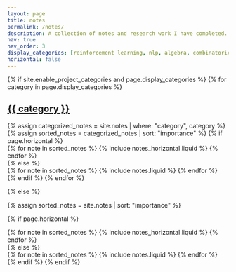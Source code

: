 ```yaml
---
layout: page
title: notes
permalink: /notes/
description: A collection of notes and research work I have completed.
nav: true
nav_order: 3
display_categories: [reinforcement learning, nlp, algebra, combinatorics]
horizontal: false
---
```

<!-- Google tag (gtag.js) -->
<script async src="https://www.googletagmanager.com/gtag/js?id=G-0823RLC0T3"></script>
<script>
  window.dataLayer = window.dataLayer || [];
  function gtag(){dataLayer.push(arguments);}
  gtag('js', new Date());

  gtag('config', 'G-0823RLC0T3');
</script>

<!-- pages/notes.md -->
<div class="projects">
{% if site.enable_project_categories and page.display_categories %}
  <!-- Display categorized notes -->
  {% for category in page.display_categories %}
  <a id="{{ category }}" href=".#{{ category }}">
    <h2 class="category">{{ category }}</h2>
  </a>
  {% assign categorized_notes = site.notes | where: "category", category %}
  {% assign sorted_notes = categorized_notes | sort: "importance" %}
  <!-- Generate cards for each note -->
  {% if page.horizontal %}
  <div class="container">
    <div class="row row-cols-2">
    {% for note in sorted_notes %}
      {% include notes_horizontal.liquid %}
    {% endfor %}
    </div>
  </div>
  {% else %}
  <div class="grid">
    {% for note in sorted_notes %}
      {% include notes.liquid %}
    {% endfor %}
  </div>
  {% endif %}
  {% endfor %}

{% else %}

<!-- Display notes without categories -->

{% assign sorted_notes = site.notes | sort: "importance" %}

  <!-- Generate cards for each note -->

{% if page.horizontal %}

  <div class="container">
    <div class="row row-cols-2">
    {% for note in sorted_notes %}
      {% include notes_horizontal.liquid %}
    {% endfor %}
    </div>
  </div>
  {% else %}
  <div class="grid">
    {% for note in sorted_notes %}
      {% include notes.liquid %}
    {% endfor %}
  </div>
  {% endif %}
{% endif %}
</div>